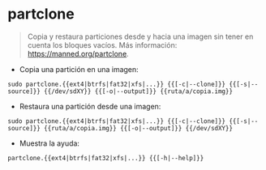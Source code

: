 # partclone

> Copia y restaura particiones desde y hacia una imagen sin tener en cuenta los bloques vacíos.
> Más información: <https://manned.org/partclone>.

- Copia una partición en una imagen:

`sudo partclone.{{ext4|btrfs|fat32|xfs|...}} {{[-c|--clone]}} {{[-s|--source]}} {{/dev/sdXY}} {{[-o|--output]}} {{ruta/a/copia.img}}`

- Restaura una partición desde una imagen:

`sudo partclone.{{ext4|btrfs|fat32|xfs|...}} {{[-c|--clone]}} {{[-s|--source]}} {{ruta/a/copia.img}} {{[-o|--output]}} {{/dev/sdXY}}`

- Muestra la ayuda:

`partclone.{{ext4|btrfs|fat32|xfs|...}} {{[-h|--help]}}`
